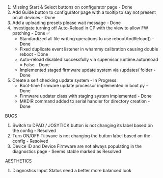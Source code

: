 1. Missing Start & Select buttons on configurator page - Done
2. Add Guide button to configurator page with a tooltip to say not present on all devices - Done
3. Add a uploading presets please wait message - Done
4. Investigate turning off Auto-Reload in CP with the view to allow FW patching - Done ✅
   - Standardized all file writing operations to use rebootAndReload() - Done
   - Fixed duplicate event listener in whammy calibration causing double reboot - Done
   - Auto-reload disabled successfully via supervisor.runtime.autoreload = False - Done
   - Implemented staged firmware update system via /updates/ folder - Done
5. Create a self checking update system - In Progress
   - Boot-time firmware update processor implemented in boot.py - Done
   - Firmware updater class with staging system implemented - Done
   - MKDIR command added to serial handler for directory creation - Done

BUGS
1. Switch to DPAD / JOSYTICK button is not changing its label based on the config - Resolved
2. Turn ON/OFF Tiltwave is not changing the button label based on the config - Resolved
3. Device ID and Device Firmware are not always populating in the diagnostics page - Seems stable marked as Resolved

AESTHETICS
1. Diagnostics Input Status need a better more balanced look
